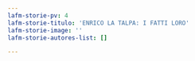 ```yaml
---
lafm-storie-pv: 4
lafm-storie-titulo: 'ENRICO LA TALPA: I FATTI LORO'
lafm-storie-image: ''
lafm-storie-autores-list: []

---
```

